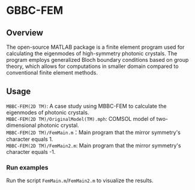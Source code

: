 # GBBC-FEM

## Overview
The open-source MATLAB package is a finite element program used for calculating the eigenmodes of high-symmetry photonic crystals. The program employs generalized Bloch boundary conditions based on group theory, which allows for computations in smaller domain compared to conventional finite element methods.

## Usage
`MBBC-FEM(2D TM)`: A case study using MBBC-FEM to calculate the eigenmodes of photonic crystals.<br />
`MBBC-FEM(2D TM)/OriginalModel(TM).mph`: COMSOL model of two-dimensional photonic crystal.<br />
`MBBC-FEM(2D TM)/FemMain.m`：Main program that the mirror symmetry's character equals 1.<br />
`MBBC-FEM(2D TM)/FemMain2.m`: Main program that the mirror symmetry's character equals -1.<br />

### Run examples
Run the script `FemMain.m`/`FemMain2.m` to visualize the results.
